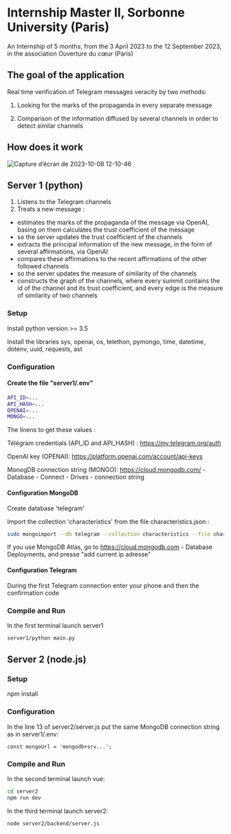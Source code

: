 # Internship Master II, Sorbonne University (Paris)
An Internship of 5 months, from the 3 April 2023 to the 12 September 2023, in the association Ouverture du cœur (Paris)

## The goal of the application
Real time verification of Telegram messages veracity by two methods:

1) Looking for the marks of the propaganda in every separate message

2) Comparison of the information diffused by several channels in order to detect similar channels

## How does it work

![Capture d’écran de 2023-10-08 12-10-46](https://github.com/akostrik/stage_telegram/assets/22834202/9bbb5cb1-5a40-41ca-b504-8f6abf2d0756)

## Server 1 (python)
1) Listens to the Telegram channels
2) Treats a new message :
- estimates the marks of the propaganda of the message via OpenAI, basing on them calculates the trust coefficient of the message 
- so the server updates the trust coefficient of the channels
- extracts the principal information of the new message, in the form of several affirmations, via OpenAI
- compares these affirmations to the recent affirmations of the other followed channels
- so the server updates the measure of similarity of the channels
- constructs the graph of the channels, where every summit contains the id of the channel and its trust coefficient, and every edge is the measure of similarity of two channels 
  
### Setup 
Install python version >= 3.5 

Install the libraries sys, openai, os, telethon, pymongo, time, datetime, dotenv, uuid, requests, ast  
### Configuration
#### Create the file "server1/.env" 
```sh
API_ID=...
API_HASH=...
OPENAI=...
MONGO=...
```
The linens to get these values :

Télégram credentials (API_ID and API_HASH) : https://my.telegram.org/auth

OpenAI key (OPENAI): https://platform.openai.com/account/api-keys

MonogDB connection string (MONGO): https://cloud.mongodb.com/ - Database - Connect - Drives - connection string

#### Configuration MongoDB

Create database 'telegram'

Import the collection 'characteristics' from the file characteristics.json :

```sh
sudo mongoimport --db telegram --collection characteristics --file characteristics.json
```
If you use MongoDB Atlas, go to https://cloud.mongodb.com - Database Deployments, and presse "add current ip adresse"

#### Configuration Telegram
During the first Telegram connection enter your phone and then the confirmation code
### Compile and Run
In the first terminal launch server1
```sh
server1/python main.py
```

## Server 2 (node.js)
### Setup
npm install
### Configuration
In the line 13 of server2/server.js put the same MongoDB connection string as in server1/.env:
```
const mongoUrl = 'mongodb+srv...';
```
### Compile and Run
In the second terminal launch vue:
```sh
cd server2
npm run dev
```
In the third terminal launch server2:
```sh
node server2/backend/server.js
```
